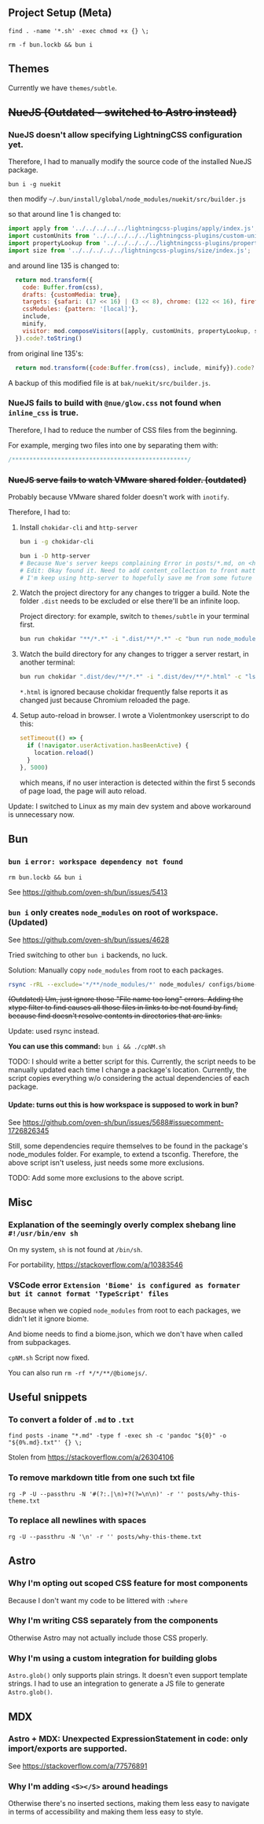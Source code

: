 ## Project Setup (Meta)

`find . -name '*.sh' -exec chmod +x {} \;`

`rm -f bun.lockb && bun i`

## Themes

Currently we have `themes/subtle`.

## ~~NueJS (Outdated - switched to Astro instead)~~

### NueJS doesn't allow specifying LightningCSS configuration yet.

Therefore, I had to manually modify the source code of the installed NueJS package.

```
bun i -g nuekit
```

then modify `~/.bun/install/global/node_modules/nuekit/src/builder.js`

so that around line 1 is changed to:

```js
import apply from '../../../../../lightningcss-plugins/apply/index.js';
import customUnits from '../../../../../lightningcss-plugins/custom-units/index.js';
import propertyLookup from '../../../../../lightningcss-plugins/property-lookup/index.js';
import size from '../../../../../lightningcss-plugins/size/index.js';
```

and around line 135 is changed to:

```js
  return mod.transform({
    code: Buffer.from(css),
    drafts: {customMedia: true},
    targets: {safari: (17 << 16) | (3 << 8), chrome: (122 << 16), firefox: (115 << 16) | (7 << 8), android: (122 << 16), ios_saf: (16<< 16) | (7 << 8)},
    cssModules: {pattern: '[local]'},
    include,
    minify,
    visitor: mod.composeVisitors([apply, customUnits, propertyLookup, size]),
  }).code?.toString()
```

from original line 135's:

```js
  return mod.transform({code:Buffer.from(css), include, minify}).code?.toString()
```

A backup of this modified file is at `bak/nuekit/src/builder.js`.

### NueJS fails to build with `@nue/glow.css` not found when `inline_css` is true.

Therefore, I had to reduce the number of CSS files from the beginning.

For example, merging two files into one by separating them with:

```css
/**************************************************/
```

### ~~NueJS serve fails to watch VMware shared folder. (outdated)~~

Probably because VMware shared folder doesn't work with `inotify`.

Therefore, I had to:

1. Install `chokidar-cli` and `http-server`

    ```sh
    bun i -g chokidar-cli

    bun i -D http-server
    # Because Nue's server keeps complaining Error in posts/*.md, on <html> component
    # Edit: Okay found it. Need to add content_collection to front matter, which isn't necessary in my opinion.
    # I'm keep using http-server to hopefully save me from some future headaches.
    ```

2.  Watch the project directory for any changes to trigger a build.
    Note the folder `.dist` needs to be excluded or else there'll be an infinite loop.

    Project directory: for example, switch to `themes/subtle` in your terminal first.

    ```sh
    bun run chokidar "**/*.*" -i ".dist/**/*.*" -c "bun run node_modules/nuekit/src/cli.js build" -p --initial
    ```

3.  Watch the build directory for any changes to trigger a server restart, in another terminal:

    ```sh
    bun run chokidar ".dist/dev/**/*.*" -i ".dist/dev/**/*.html" -c "lsof -t -i:8080 | xargs -r kill && bun run node_modules/http-server/bin/http-server .dist/dev -c-1" -p --initial
    ```

    `*.html` is ignored because chokidar frequently false reports it as changed just because Chromium reloaded the page.

4.  Setup auto-reload in browser.
    I wrote a Violentmonkey userscript to do this:

    ```js
    setTimeout(() => {
      if (!navigator.userActivation.hasBeenActive) {
        location.reload()
      }
    }, 5000)
    ```

    which means, if no user interaction is detected within the first 5 seconds of page load, the page will auto reload.

Update: I switched to Linux as my main dev system and above workaround is unnecessary now.

## Bun

### `bun i` `error: workspace dependency not found`

`rm bun.lockb && bun i`

See https://github.com/oven-sh/bun/issues/5413

### `bun i` only creates `node_modules` on root of workspace. (Updated)

See https://github.com/oven-sh/bun/issues/4628

Tried switching to other `bun i` backends, no luck.

Solution: Manually copy `node_modules` from root to each packages.

```sh
rsync -rRL --exclude='*/**/node_modules/*' node_modules/ configs/biome-config/
```

~~(Outdated) Um, just ignore those "File name too long" errors.
Adding the xtype filter to find causes all those files in links to be not found by find, because find doesn't resolve contents in directories that are links.~~

Update: used rsync instead.

**You can use this command:** `bun i && ./cpNM.sh`

TODO: I should write a better script for this.
Currently, the script needs to be manually updated each time I change a package's location.
Currently, the script copies everything w/o considering the actual dependencies of each package.

#### Update: turns out this is how workspace is supposed to work in bun?

See https://github.com/oven-sh/bun/issues/5688#issuecomment-1726826345

Still, some dependencies require themselves to be found in the package's node_modules folder.
For example, to extend a tsconfig.
Therefore, the above script isn't useless, just needs some more exclusions.

TODO: Add some more exclusions to the above script.

## Misc

### Explanation of the seemingly overly complex shebang line `#!/usr/bin/env sh`

On my system, `sh` is not found at `/bin/sh`.

For portability, https://stackoverflow.com/a/10383546

### VSCode error `Extension 'Biome' is configured as formater but it cannot format 'TypeScript' files`

Because when we copied `node_modules` from root to each packages, we didn't let it ignore biome.

And biome needs to find a biome.json, which we don't have when called from subpackages.

`cpNM.sh` Script now fixed.

You can also run `rm -rf */*/**/@biomejs/`.

## Useful snippets

### To convert a folder of `.md` to `.txt`

`find posts -iname "*.md" -type f -exec sh -c 'pandoc "${0}" -o "${0%.md}.txt"' {} \;`

Stolen from https://stackoverflow.com/a/26304106

### To remove markdown title from one such txt file

`rg -P -U --passthru -N '#(?:.|\n)+?(?=\n\n)' -r '' posts/why-this-theme.txt`

### To replace all newlines with spaces

`rg -U --passthru -N '\n' -r '' posts/why-this-theme.txt`

## Astro

### Why I'm opting out scoped CSS feature for most components

Because I don't want my code to be littered with `:where`

### Why I'm writing CSS separately from the components

Otherwise Astro may not actually include those CSS properly.

### Why I'm using a custom integration for building globs

`Astro.glob()` only supports plain strings. It doesn't even support template strings. I had to use an integration to generate a JS file to generate `Astro.glob()`.

## MDX

### Astro + MDX: Unexpected ExpressionStatement in code: only import/exports are supported.

See https://stackoverflow.com/a/77576891

### Why I'm adding `<S></S>` around headings

Otherwise there's no inserted sections, making them less easy to navigate in terms of accessibility and making them less easy to style.
